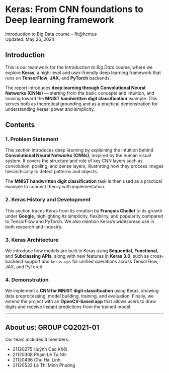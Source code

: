 # Keras: From CNN foundations to Deep learning framework

Introduction to Big Data course – fit@hcmus  
Updated: May 26, 2024  

## Introduction  

This is our teamwork for the *Introduction to Big Data* course, where we explore **Keras**, a high-level and user-friendly deep learning framework that runs on **TensorFlow**, **JAX**, and **PyTorch** backends.  

The report introduces **deep learning through Convolutional Neural Networks (CNNs)** — starting from the basic concepts and intuition, and moving toward the **MNIST handwritten digit classification** example. This serves both as theoretical grounding and as a practical demonstration for understanding Keras’ power and simplicity.  

## Contents

### 1. Problem Statement  

This section introduces deep learning by explaining the intuition behind **Convolutional Neural Networks (CNNs)**, inspired by the human visual system. It covers the structure and role of key CNN layers such as convolution, pooling, and dense layers, illustrating how they process images hierarchically to detect patterns and objects.  

The **MNIST handwritten digit classification** task is then used as a practical example to connect theory with implementation.  

### 2. Keras History and Development  
This section traces Keras from its creation by **François Chollet** to its growth under **Google**, highlighting its simplicity, flexibility, and popularity compared to TensorFlow and PyTorch. We also mention Keras’s widespread use in both research and industry.  

### 3. Keras Architecture  
We introduce how models are built in Keras using **Sequential**, **Functional**, and **Subclassing APIs**, along with new features in **Keras 3.0**, such as cross-backend support and `keras.ops` for unified operations across TensorFlow, JAX, and PyTorch.  

### 4. Demonstration  
We implement a **CNN for MNIST digit classification** using Keras, showing data preprocessing, model building, training, and evaluation. Finally, we extend the project with an **OpenCV-based app** that allows users to draw digits and receive instant predictions from the trained model.  

---

## About us: GROUP CQ2021-01  
Our team includes 4 members:  
- 21120275  Huỳnh Cao Khôi  
- 21120308  Phạm Lê Tú Nhi  
- 21120496  Chu Hải Linh  
- 21120533  Lê Thị Minh Phương  
